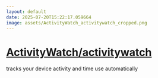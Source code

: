 ```yaml
---
layout: default
date: 2025-07-20T15:22:17.059664
image: assets/ActivityWatch_activitywatch_cropped.png
---
```


# [ActivityWatch/activitywatch](https://github.com/ActivityWatch/activitywatch)

tracks your device activity and time use automatically
